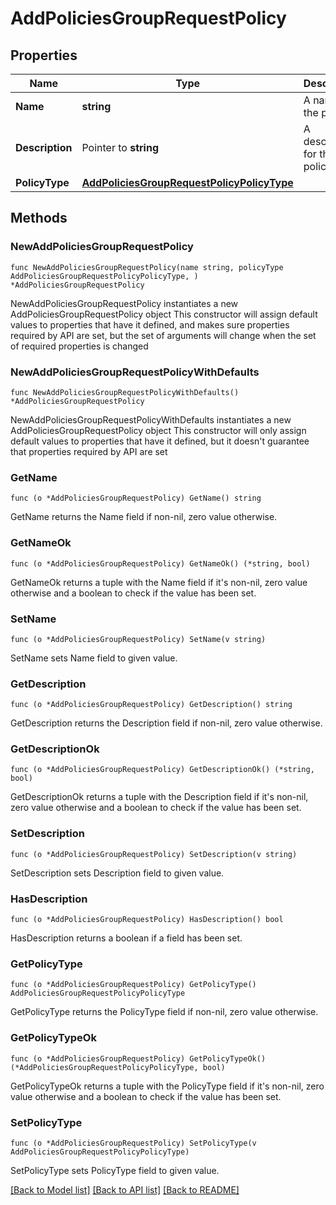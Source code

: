 # AddPoliciesGroupRequestPolicy

## Properties

Name | Type | Description | Notes
------------ | ------------- | ------------- | -------------
**Name** | **string** | A name for the policy | 
**Description** | Pointer to **string** | A description for the policy | [optional] 
**PolicyType** | [**AddPoliciesGroupRequestPolicyPolicyType**](AddPoliciesGroupRequestPolicyPolicyType.md) |  | 

## Methods

### NewAddPoliciesGroupRequestPolicy

`func NewAddPoliciesGroupRequestPolicy(name string, policyType AddPoliciesGroupRequestPolicyPolicyType, ) *AddPoliciesGroupRequestPolicy`

NewAddPoliciesGroupRequestPolicy instantiates a new AddPoliciesGroupRequestPolicy object
This constructor will assign default values to properties that have it defined,
and makes sure properties required by API are set, but the set of arguments
will change when the set of required properties is changed

### NewAddPoliciesGroupRequestPolicyWithDefaults

`func NewAddPoliciesGroupRequestPolicyWithDefaults() *AddPoliciesGroupRequestPolicy`

NewAddPoliciesGroupRequestPolicyWithDefaults instantiates a new AddPoliciesGroupRequestPolicy object
This constructor will only assign default values to properties that have it defined,
but it doesn't guarantee that properties required by API are set

### GetName

`func (o *AddPoliciesGroupRequestPolicy) GetName() string`

GetName returns the Name field if non-nil, zero value otherwise.

### GetNameOk

`func (o *AddPoliciesGroupRequestPolicy) GetNameOk() (*string, bool)`

GetNameOk returns a tuple with the Name field if it's non-nil, zero value otherwise
and a boolean to check if the value has been set.

### SetName

`func (o *AddPoliciesGroupRequestPolicy) SetName(v string)`

SetName sets Name field to given value.


### GetDescription

`func (o *AddPoliciesGroupRequestPolicy) GetDescription() string`

GetDescription returns the Description field if non-nil, zero value otherwise.

### GetDescriptionOk

`func (o *AddPoliciesGroupRequestPolicy) GetDescriptionOk() (*string, bool)`

GetDescriptionOk returns a tuple with the Description field if it's non-nil, zero value otherwise
and a boolean to check if the value has been set.

### SetDescription

`func (o *AddPoliciesGroupRequestPolicy) SetDescription(v string)`

SetDescription sets Description field to given value.

### HasDescription

`func (o *AddPoliciesGroupRequestPolicy) HasDescription() bool`

HasDescription returns a boolean if a field has been set.

### GetPolicyType

`func (o *AddPoliciesGroupRequestPolicy) GetPolicyType() AddPoliciesGroupRequestPolicyPolicyType`

GetPolicyType returns the PolicyType field if non-nil, zero value otherwise.

### GetPolicyTypeOk

`func (o *AddPoliciesGroupRequestPolicy) GetPolicyTypeOk() (*AddPoliciesGroupRequestPolicyPolicyType, bool)`

GetPolicyTypeOk returns a tuple with the PolicyType field if it's non-nil, zero value otherwise
and a boolean to check if the value has been set.

### SetPolicyType

`func (o *AddPoliciesGroupRequestPolicy) SetPolicyType(v AddPoliciesGroupRequestPolicyPolicyType)`

SetPolicyType sets PolicyType field to given value.



[[Back to Model list]](../README.md#documentation-for-models) [[Back to API list]](../README.md#documentation-for-api-endpoints) [[Back to README]](../README.md)


